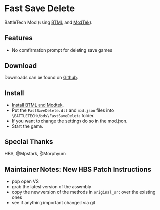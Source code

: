 # Fast Save Delete

BattleTech Mod (using [BTML](https://github.com/Mpstark/BattleTechModLoader) and [ModTek](https://github.com/Mpstark/ModTek)).

## Features
* No comfirmation prompt for deleting save games

## Download
Downloads can be found on [Github](https://github.com/janxious/FastSaveDelete/releases).

## Install
- [Install BTML and Modtek](https://github.com/Mpstark/ModTek/wiki/The-Drop-Dead-Simple-Guide-to-Installing-BTML-&-ModTek-&-ModTek-mods).
- Put the `FastSaveDelete.dll` and `mod.json` files into `\BATTLETECH\Mods\FastSaveDelete` folder.
- If you want to change the settings do so in the mod.json.
- Start the game.

## Special Thanks

HBS, @Mpstark, @Morphyum

## Maintainer Notes: New HBS Patch Instructions

* pop open VS
* grab the latest version of the assembly
* copy the new version of the methods in `original_src` over the existing ones
* see if anything important changed via git
